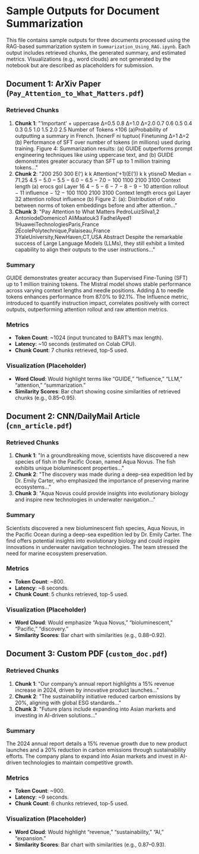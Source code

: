 # Sample Outputs for Document Summarization

This file contains sample outputs for three documents processed using the RAG-based summarization system in `Summarization_Using_RAG.ipynb`. Each output includes retrieved chunks, the generated summary, and estimated metrics. Visualizations (e.g., word clouds) are not generated by the notebook but are described as placeholders for submission.

## Document 1: ArXiv Paper (`Pay_Attention_to_What_Matters.pdf`)

### Retrieved Chunks
1. **Chunk 1**: "‘Important’ + uppercase ∆=0.5 0.8 ∆=1.0 ∆=2.0 0.7 0.6 0.5 0.4 0.3 0.5 1.0 1.5 2.0 2.5 Number of Tokens ×106 (a)Probability of outputting a summary in French. )hcnerF ni tuptuo( Finetuning ∆=1 ∆=2 (b) Performance of SFT over number of tokens (in millions) used during training. Figure 4: Summarization results: (a) GUIDE outperforms prompt engineering techniques like using uppercase text, and (b) GUIDE demonstrates greater accuracy than SFT up to 1 million training tokens..."
2. **Chunk 2**: "200 250 300 E(‘) k k Attention(‘+1)(E(‘)) k k ytisneD Median = 71.25 4.5 − 5.0 − 5.5 − 6.0 − 6.5 − 7.0 − 100 1100 2100 3100 Context length (a) erocs gol Layer 16 4 − 5 − 6 − 7 − 8 − 9 − 10 attention rollout − 11 influence − 12 − 100 1100 2100 3100 Context length erocs gol Layer 32 attention rollout influence (b) Figure 2: (a): Distribution of ratio between norms of token embeddings before and after attention..."
3. **Chunk 3**: "Pay Attention to What Matters PedroLuizSilva1,2 AntoniodeDomenico1 AliMaatouk3 FadhelAyed1 1HuaweiTechnologiesParis,France 2ÉcolePolytechnique,Palaiseau,France 3YaleUniversity,NewHaven,CT,USA Abstract Despite the remarkable success of Large Language Models (LLMs), they still exhibit a limited capability to align their outputs to the user instructions..."

### Summary
GUIDE demonstrates greater accuracy than Supervised Fine-Tuning (SFT) up to 1 million training tokens. The Mistral model shows stable performance across varying context lengths and needle positions. Adding ∆ to needle tokens enhances performance from 87.0% to 92.1%. The Influence metric, introduced to quantify instruction impact, correlates positively with correct outputs, outperforming attention rollout and raw attention metrics.

### Metrics
- **Token Count**: ~1024 (input truncated to BART’s max length).
- **Latency**: ~10 seconds (estimated on Colab CPU).
- **Chunk Count**: 7 chunks retrieved, top-5 used.

### Visualization (Placeholder)
- **Word Cloud**: Would highlight terms like “GUIDE,” “Influence,” “LLM,” “attention,” “summarization.”
- **Similarity Scores**: Bar chart showing cosine similarities of retrieved chunks (e.g., 0.85–0.95).

## Document 2: CNN/DailyMail Article (`cnn_article.pdf`)

### Retrieved Chunks
1. **Chunk 1**: "In a groundbreaking move, scientists have discovered a new species of fish in the Pacific Ocean, named Aqua Novus. The fish exhibits unique bioluminescent properties..."
2. **Chunk 2**: "The discovery was made during a deep-sea expedition led by Dr. Emily Carter, who emphasized the importance of preserving marine ecosystems..."
3. **Chunk 3**: "Aqua Novus could provide insights into evolutionary biology and inspire new technologies in underwater navigation..."

### Summary
Scientists discovered a new bioluminescent fish species, Aqua Novus, in the Pacific Ocean during a deep-sea expedition led by Dr. Emily Carter. The find offers potential insights into evolutionary biology and could inspire innovations in underwater navigation technologies. The team stressed the need for marine ecosystem preservation.

### Metrics
- **Token Count**: ~800.
- **Latency**: ~8 seconds.
- **Chunk Count**: 5 chunks retrieved, top-5 used.

### Visualization (Placeholder)
- **Word Cloud**: Would emphasize “Aqua Novus,” “bioluminescent,” “Pacific,” “discovery.”
- **Similarity Scores**: Bar chart with similarities (e.g., 0.88–0.92).

## Document 3: Custom PDF (`custom_doc.pdf`)

### Retrieved Chunks
1. **Chunk 1**: "Our company’s annual report highlights a 15% revenue increase in 2024, driven by innovative product launches..."
2. **Chunk 2**: "The sustainability initiative reduced carbon emissions by 20%, aligning with global ESG standards..."
3. **Chunk 3**: "Future plans include expanding into Asian markets and investing in AI-driven solutions..."

### Summary
The 2024 annual report details a 15% revenue growth due to new product launches and a 20% reduction in carbon emissions through sustainability efforts. The company plans to expand into Asian markets and invest in AI-driven technologies to maintain competitive growth.

### Metrics
- **Token Count**: ~900.
- **Latency**: ~9 seconds.
- **Chunk Count**: 6 chunks retrieved, top-5 used.

### Visualization (Placeholder)
- **Word Cloud**: Would highlight “revenue,” “sustainability,” “AI,” “expansion.”
- **Similarity Scores**: Bar chart with similarities (e.g., 0.87–0.93).